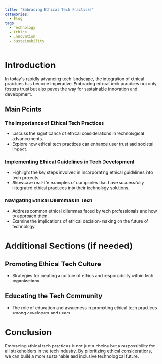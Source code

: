```yaml
---
title: "Embracing Ethical Tech Practices"
categories:
  - Blog
tags:
  - Technology
  - Ethics
  - Innovation
  - Sustainability
---
```


# Introduction
In today's rapidly advancing tech landscape, the integration of ethical practices has become imperative. Embracing ethical tech practices not only fosters trust but also paves the way for sustainable innovation and development.

## Main Points
### The Importance of Ethical Tech Practices
- Discuss the significance of ethical considerations in technological advancements.
- Explore how ethical tech practices can enhance user trust and societal impact.

### Implementing Ethical Guidelines in Tech Development
- Highlight the key steps involved in incorporating ethical guidelines into tech projects.
- Showcase real-life examples of companies that have successfully integrated ethical practices into their technology solutions.

### Navigating Ethical Dilemmas in Tech
- Address common ethical dilemmas faced by tech professionals and how to approach them.
- Examine the implications of ethical decision-making on the future of technology.

# Additional Sections (if needed)
## Promoting Ethical Tech Culture
- Strategies for creating a culture of ethics and responsibility within tech organizations.

## Educating the Tech Community
- The role of education and awareness in promoting ethical tech practices among developers and users.

# Conclusion
Embracing ethical tech practices is not just a choice but a responsibility for all stakeholders in the tech industry. By prioritizing ethical considerations, we can build a more sustainable and inclusive technological future.